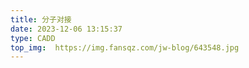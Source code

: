 ```yaml
---
title: 分子对接
date: 2023-12-06 13:15:37
type: CADD
top_img:  https://img.fansqz.com/jw-blog/643548.jpg
---
```

